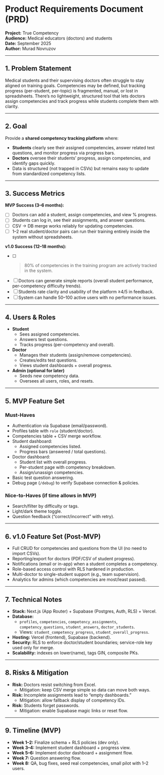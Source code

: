 # Product Requirements Document (PRD)

**Project:** True Competency  
**Audience:** Medical educators (doctors) and students  
**Date:** September 2025  
**Author:** Murad Novruzov

---

## 1. Problem Statement

Medical students and their supervising doctors often struggle to stay aligned on training goals. Competencies may be defined, but tracking progress (per-student, per-topic) is fragmented, manual, or lost in spreadsheets. There’s no lightweight, structured tool that lets doctors assign competencies and track progress while students complete them with clarity.

---

## 2. Goal

Provide a **shared competency tracking platform** where:

- **Students** clearly see their assigned competencies, answer related test questions, and monitor progress via progress bars.
- **Doctors** oversee their students’ progress, assign competencies, and identify gaps quickly.
- Data is structured (not trapped in CSVs) but remains easy to update from standardized competency lists.

---

## 3. Success Metrics

**MVP Success (3–6 months):**

- [ ] Doctors can add a student, assign competencies, and view % progress.
- [ ] Students can log in, see their assignments, and answer questions.
- [ ] CSV → DB merge works reliably for updating competencies.
- [ ] 1–2 real student/doctor pairs can run their training entirely inside the system without spreadsheets.

**v1.0 Success (12–18 months):**

- [ ] > 80% of competencies in the training program are actively tracked in the system.
- [ ] Doctors can generate simple reports (overall student performance, per-competency difficulty trends).
- [ ] Students rate clarity and usability of the platform ≥4/5 in feedback.
- [ ] System can handle 50–100 active users with no performance issues.

---

## 4. Users & Roles

- **Student**
  - Sees assigned competencies.
  - Answers test questions.
  - Tracks progress (per-competency and overall).
- **Doctor**
  - Manages their students (assign/remove competencies).
  - Creates/edits test questions.
  - Views student dashboards + overall progress.
- **Admin (optional for later)**
  - Seeds new competency data.
  - Oversees all users, roles, and resets.

---

## 5. MVP Feature Set

### Must-Haves

- Authentication via Supabase (email/password).
- Profiles table with `role` (student/doctor).
- Competencies table + CSV merge workflow.
- Student dashboard:
  - Assigned competencies listed.
  - Progress bars (answered / total questions).
- Doctor dashboard:
  - Student list with overall progress.
  - Per-student page with competency breakdown.
  - Assign/unassign competencies.
- Basic test question answering.
- Debug page (`/debug`) to verify Supabase connection & policies.

### Nice-to-Haves (if time allows in MVP)

- Search/filter by difficulty or tags.
- Light/dark theme toggle.
- Question feedback (“correct/incorrect” with retry).

---

## 6. v1.0 Feature Set (Post-MVP)

- Full CRUD for competencies and questions from the UI (no need to import CSVs).
- Reporting/export for doctors (PDF/CSV of student progress).
- Notifications (email or in-app) when a student completes a competency.
- Role-based access control with RLS hardened in production.
- Multi-doctor to single-student support (e.g., team supervision).
- Analytics for admins (which competencies are most/least passed).

---

## 7. Technical Notes

- **Stack:** Next.js (App Router) + Supabase (Postgres, Auth, RLS) + Vercel.
- **Database:**
  - `profiles`, `competencies`, `competency_assignments`, `competency_questions`, `student_answers`, `doctor_students`.
  - Views: `student_competency_progress`, `student_overall_progress`.
- **Hosting:** Vercel (frontend), Supabase (backend).
- **Security:** RLS to enforce doctor/student boundaries; service-role key used only for merge.
- **Scalability:** indexes on lower(name), tags GIN, composite PKs.

---

## 8. Risks & Mitigation

- **Risk:** Doctors resist switching from Excel.
  - Mitigation: keep CSV merge simple so data can move both ways.
- **Risk:** Incomplete assignments lead to “empty dashboards.”
  - Mitigation: allow fallback display of competency IDs.
- **Risk:** Students forget passwords.
  - Mitigation: enable Supabase magic links or reset flow.

---

## 9. Timeline (MVP)

- **Week 1–2:** Finalize schema + RLS policies (dev only).
- **Week 3–4:** Implement student dashboard + progress view.
- **Week 5–6:** Implement doctor dashboard + assignment flow.
- **Week 7:** Question answering flow.
- **Week 8:** QA, bug fixes, seed real competencies, small pilot with 1–2 users.
